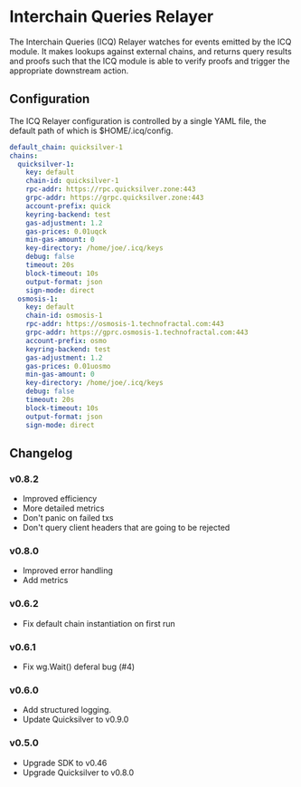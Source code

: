# Interchain Queries Relayer

The Interchain Queries (ICQ) Relayer watches for events emitted by the ICQ module. It makes lookups against external chains, and returns query results and proofs such that the ICQ module is able to verify proofs and trigger the appropriate downstream action.

## Configuration

The ICQ Relayer configuration is controlled by a single YAML file, the default path of which is $HOME/.icq/config.

```yaml
default_chain: quicksilver-1
chains:
  quicksilver-1:
    key: default
    chain-id: quicksilver-1
    rpc-addr: https://rpc.quicksilver.zone:443
    grpc-addr: https://grpc.quicksilver.zone:443
    account-prefix: quick
    keyring-backend: test
    gas-adjustment: 1.2
    gas-prices: 0.01uqck
    min-gas-amount: 0
    key-directory: /home/joe/.icq/keys
    debug: false
    timeout: 20s
    block-timeout: 10s
    output-format: json
    sign-mode: direct
  osmosis-1:
    key: default
    chain-id: osmosis-1
    rpc-addr: https://osmosis-1.technofractal.com:443
    grpc-addr: https://gprc.osmosis-1.technofractal.com:443
    account-prefix: osmo
    keyring-backend: test
    gas-adjustment: 1.2
    gas-prices: 0.01uosmo
    min-gas-amount: 0
    key-directory: /home/joe/.icq/keys
    debug: false
    timeout: 20s
    block-timeout: 10s
    output-format: json
    sign-mode: direct

```

## Changelog
### v0.8.2
- Improved efficiency
- More detailed metrics
- Don't panic on failed txs
- Don't query client headers that are going to be rejected

### v0.8.0
- Improved error handling
- Add metrics

### v0.6.2
- Fix default chain instantiation on first run

### v0.6.1
- Fix wg.Wait() deferal bug (#4)

### v0.6.0

- Add structured logging.
- Update Quicksilver to v0.9.0

### v0.5.0

- Upgrade SDK to v0.46
- Upgrade Quicksilver to v0.8.0

